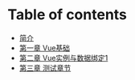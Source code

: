 # Table of contents

* [简介](README.md)
* [第一章 Vue基础](di-yi-zhang-vue-ji-chu.md)
* [第二章 Vue实例与数据绑定1](section2.md)
* [第三章 测试章节](readme-1.md)

